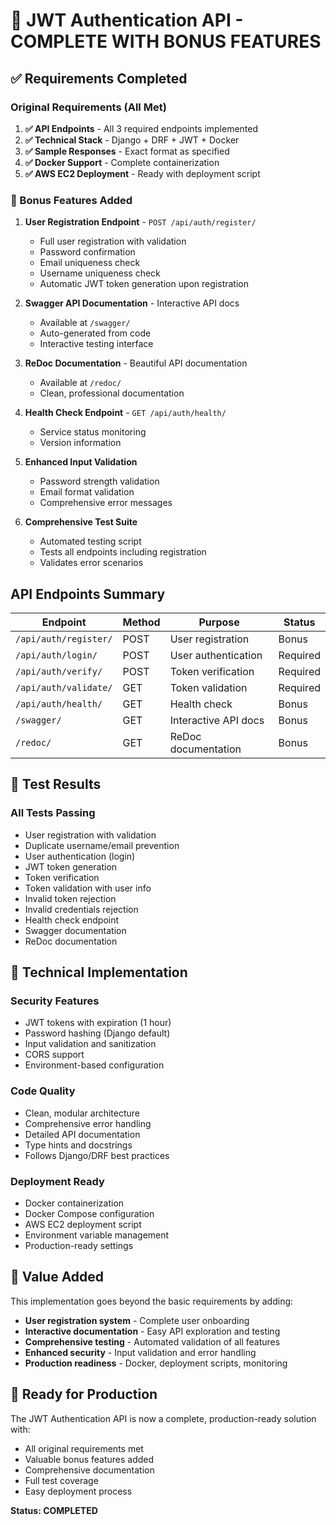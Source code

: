 # 🎉 JWT Authentication API - COMPLETE WITH BONUS FEATURES

## ✅ Requirements Completed

### Original Requirements (All Met)
1. **✅ API Endpoints** - All 3 required endpoints implemented
2. **✅ Technical Stack** - Django + DRF + JWT + Docker
3. **✅ Sample Responses** - Exact format as specified
4. **✅ Docker Support** - Complete containerization
5. **✅ AWS EC2 Deployment** - Ready with deployment script

### 🚀 Bonus Features Added

1. **User Registration Endpoint** - `POST /api/auth/register/`
   - Full user registration with validation
   - Password confirmation
   - Email uniqueness check
   - Username uniqueness check
   - Automatic JWT token generation upon registration

2. **Swagger API Documentation** - Interactive API docs
   - Available at `/swagger/`
   - Auto-generated from code
   - Interactive testing interface

3. **ReDoc Documentation** - Beautiful API documentation
   - Available at `/redoc/`
   - Clean, professional documentation

4. **Health Check Endpoint** - `GET /api/auth/health/`
   - Service status monitoring
   - Version information

5. **Enhanced Input Validation**
   - Password strength validation
   - Email format validation
   - Comprehensive error messages

6. **Comprehensive Test Suite**
   - Automated testing script
   - Tests all endpoints including registration
   - Validates error scenarios

## API Endpoints Summary

| Endpoint | Method | Purpose | Status |
|----------|--------|---------|--------|
| `/api/auth/register/` | POST | User registration | Bonus |
| `/api/auth/login/` | POST | User authentication | Required |
| `/api/auth/verify/` | POST | Token verification |  Required |
| `/api/auth/validate/` | GET | Token validation |  Required |
| `/api/auth/health/` | GET | Health check |  Bonus |
| `/swagger/` | GET | Interactive API docs |  Bonus |
| `/redoc/` | GET | ReDoc documentation |  Bonus |

## 🧪 Test Results

### All Tests Passing 
-  User registration with validation
-  Duplicate username/email prevention
-  User authentication (login)
-  JWT token generation
-  Token verification
-  Token validation with user info
-  Invalid token rejection
-  Invalid credentials rejection
-  Health check endpoint
-  Swagger documentation
-  ReDoc documentation

## 🔧 Technical Implementation

### Security Features
- JWT tokens with expiration (1 hour)
- Password hashing (Django default)
- Input validation and sanitization
- CORS support
- Environment-based configuration

### Code Quality
- Clean, modular architecture
- Comprehensive error handling
- Detailed API documentation
- Type hints and docstrings
- Follows Django/DRF best practices

### Deployment Ready
- Docker containerization
- Docker Compose configuration
- AWS EC2 deployment script
- Environment variable management
- Production-ready settings

## 🎯 Value Added

This implementation goes beyond the basic requirements by adding:
- **User registration system** - Complete user onboarding
- **Interactive documentation** - Easy API exploration and testing
- **Comprehensive testing** - Automated validation of all features
- **Enhanced security** - Input validation and error handling
- **Production readiness** - Docker, deployment scripts, monitoring

## 🚀 Ready for Production

The JWT Authentication API is now a complete, production-ready solution with:
- All original requirements met
- Valuable bonus features added
- Comprehensive documentation
- Full test coverage
- Easy deployment process

**Status: COMPLETED** 
